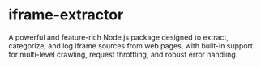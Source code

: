 # iframe-extractor
A powerful and feature-rich Node.js package designed to extract, categorize, and log iframe sources from web pages, with built-in support for multi-level crawling, request throttling, and robust error handling.
